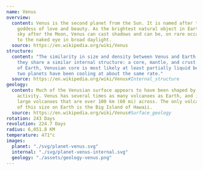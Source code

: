 ```yaml
---
name: Venus
overview:
  content: Venus is the second planet from the Sun. It is named after the Roman
    goddess of love and beauty. As the brightest natural object in Earth's night
    sky after the Moon, Venus can cast shadows and can be, on rare occasions, visible
    to the naked eye in broad daylight.
  source: https://en.wikipedia.org/wiki/Venus
structure:
  content: "The similarity in size and density between Venus and Earth suggests
    they share a similar internal structure: a core, mantle, and crust. Like that
    of Earth, Venusian core is most likely at least partially liquid because the
    two planets have been cooling at about the same rate."
  source: https://en.wikipedia.org/wiki/Venus#Internal_structure
geology:
  content: Much of the Venusian surface appears to have been shaped by volcanic
    activity. Venus has several times as many volcanoes as Earth, and it has 167
    large volcanoes that are over 100 km (60 mi) across. The only volcanic complex
    of this size on Earth is the Big Island of Hawaii.
  source: https://en.wikipedia.org/wiki/Venus#Surface_geology
rotation: 243 Days
revolution: 224.7 Days
radius: 6,051.8 KM
temperature: 471°c
images:
  planet: "./svg/planet-venus.svg"
  internal: "./svg/planet-venus-internal.svg"
  geology: "./assets/geology-venus.png"
---
```

